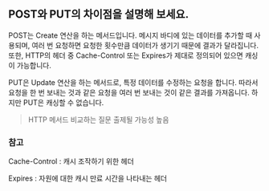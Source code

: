 ## POST와 PUT의 차이점을 설명해 보세요.

POST는 Create 연산을 하는 메서드입니다. 메시지 바디에 있는 데이터를 추가할 때 사용되며, 여러 번 요청하면 요청한 횟수만큼 데이터가 생기기 때문에 결과가 달라집니다. 또한, HTTP의 헤더 중 Cache-Control 또는 Expires가 제대로 정의되어 있으면 캐싱이 가능합니다.

PUT은 Update 연산을 하는 메서드로, 특정 데이터를 수정하는 요청을 합니다. 따라서 요청을 한 번 보내는 것과 같은 요청을 여러 번 보내는 것이 같은 결과를 가져옵니다. 하지만 PUT은 캐싱할 수 없습니다.

> HTTP 메서드 비교하는 질문 출제될 가능성 높음

### 참고

Cache-Control : 캐시 조작하기 위한 헤더

Expires : 자원에 대한 캐시 만료 시간을 나타내는 헤더
